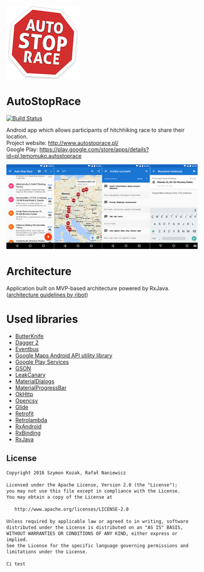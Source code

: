 ![ASR Logo](app/src/main/res/mipmap-xxxhdpi/ic_launcher.png)
# AutoStopRace

[![Build Status](https://www.bitrise.io/app/2b4d8d2972d64e24.svg?token=f_LAekwcbfMIQMOCqCRmwA&branch=dev)](https://www.bitrise.io/app/2b4d8d2972d64e24)

Android app which allows participants of hitchhiking race to share their location. <br>
Project website: http://www.autostoprace.pl/ <br>
Google Play: https://play.google.com/store/apps/details?id=pl.temomuko.autostoprace

![Screenshots](/art/showcase.png)

# Architecture
Application built on MVP-based architecture powered by RxJava.  ([architecture guidelines by ribot](https://github.com/ribot/android-guidelines/blob/master/architecture_guidelines/android_architecture.md))

# Used libraries
* [ButterKnife](http://jakewharton.github.io/butterknife/)
* [Dagger 2](http://google.github.io/dagger/)
* [Eventbus](http://greenrobot.org/eventbus/)
* [Google Maps Android API utility library](http://googlemaps.github.io/android-maps-utils/)
* [Google Play Services](https://developers.google.com/android/)
* [GSON](https://github.com/google/gson)
* [LeakCanary](https://github.com/square/leakcanary)
* [MaterialDialogs](https://github.com/afollestad/material-dialogs)
* [MaterialProgressBar](https://github.com/DreaminginCodeZH/MaterialProgressBar)
* [OkHttp](http://square.github.io/okhttp/)
* [Opencsv](http://opencsv.sourceforge.net/)
* [Glide](https://github.com/bumptech/glide)
* [Retrofit](http://square.github.io/retrofit/)
* [Retrolambda](https://github.com/evant/gradle-retrolambda)
* [RxAndroid](https://github.com/ReactiveX/RxAndroid)
* [RxBinding](https://github.com/JakeWharton/RxBinding)
* [RxJava](https://github.com/ReactiveX/RxJava)

## License


    Copyright 2016 Szymon Kozak, Rafał Naniewicz

    Licensed under the Apache License, Version 2.0 (the "License");
    you may not use this file except in compliance with the License.
    You may obtain a copy of the License at

       http://www.apache.org/licenses/LICENSE-2.0

    Unless required by applicable law or agreed to in writing, software
    distributed under the License is distributed on an "AS IS" BASIS,
    WITHOUT WARRANTIES OR CONDITIONS OF ANY KIND, either express or implied.
    See the License for the specific language governing permissions and
    limitations under the License.
    
    Ci test
